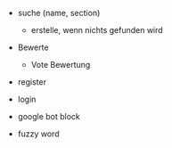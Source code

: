* suche (name, section)
  * erstelle, wenn nichts gefunden wird
* Bewerte
  * Vote Bewertung

* register
* login

* google bot block
* fuzzy word 
